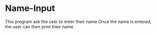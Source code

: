 # Name-Input
This program ask the user to enter their name
Once the name is entered, the user can then print their name
